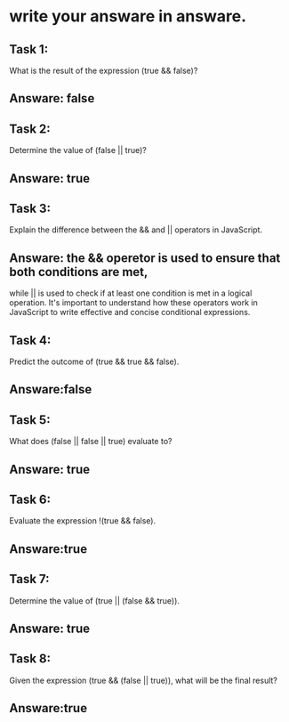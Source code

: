# write your answare in answare.

## Task 1:

What is the result of the expression (true && false)?
## Answare: false

## Task 2:
Determine the value of (false || true)?
## Answare: true

## Task 3:
Explain the difference between the && and || operators in JavaScript.
## Answare: the && operetor is used to ensure that both conditions are met,
while || is used to check if at least one condition is met in a logical operation.
It's important to understand how these operators work in JavaScript to write effective
and concise conditional expressions.

## Task 4:
Predict the outcome of (true && true && false).
## Answare:false

## Task 5:
What does (false || false || true) evaluate to?
## Answare: true

## Task 6:
Evaluate the expression !(true && false).
## Answare:true

## Task 7:
Determine the value of (true || (false && true)).
## Answare: true

## Task 8:
Given the expression (true && (false || true)), what will be the final result?
## Answare:true
